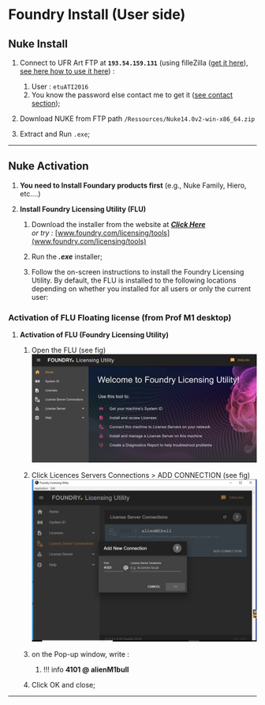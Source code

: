 # Foundry Install (User side)

## Nuke Install

1. Connect to UFR Art FTP at **```193.54.159.131```** (using filleZilla ([get it here](https://filezilla-project.org/download.php?platform=win64)), [see here how to use it here](https://filezillapro.com/docs/v3/basic-usage-instructions/connecting-to-a-server/)) : 
    1. User : `etuATI2016`
    1. You know the password else contact me to get it ([see contact section](contact.md));

1. Download NUKE from FTP path `/Ressources/Nuke14.0v2-win-x86_64.zip`
1. Extract and Run `.exe`;

---

## Nuke Activation

1. **You need to Install Foundary products first** (e.g., Nuke Family, Hiero, etc\....)

1. **Install Foundry Licensing Utility (FLU)**
    1. Download the installer from the website at ***[Click
        Here](https://thefoundry.s3.amazonaws.com/products/licensing/releases/8.1.6/FoundryLicensingUtility_8.1.6.exe)***   
        *or try :* [www.foundry.com/licensing/tools](www.foundry.com/licensing/tools)

    1.  Run the ***.exe*** installer;

    1.  Follow the on-screen instructions to install the Foundry Licensing Utility. By default, the FLU is installed to the following locations depending on whether you installed for all users or only the current user:

### Activation of FLU Floating license (from Prof M1 desktop)

1. **Activation of FLU (Foundry Licensing Utility)**

    1.  Open the FLU (see fig)
        ![Image flu1](img\tuto\flu1.png)

    1.  Click Licences Servers Connections \> ADD CONNECTION (see fig) 
        ![Image flu2](img\tuto\flu2.png)

    1.  on the Pop-up window, write : 
        1. !!! info 
            **4101 @ alienM1bull**

    1.  Click OK and close;

---  